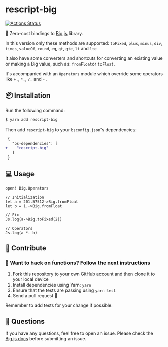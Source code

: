 # rescript-big

[![Actions Status](https://github.com/winoteam/rescript-big/workflows/rescript-big/badge.svg)](https://github.com/winoteam/rescript-big/actions)

🎡 Zero-cost bindings to [Big.js](https://github.com/MikeMcl/big.js/) library.

In this version only these methods are supported: `toFixed`, `plus`, `minus`, `div`, `times`, `valueOf`, `round`, `eq`, `gt`, `gte`, `lt` and `lte`

It also have some converters and shortcuts for converting an existing value or making a Big value, such as: `fromFloat`or `toFloat`.

It's accompanied with an `Operators` module which override some operators like `+.`, `*.`, `/.` and `-.`

## 📦 Installation

Run the following command:

```bash
$ yarn add rescript-big
```

Then add `rescript-big` to your `bsconfig.json`'s dependencies:

```diff
 {
   "bs-dependencies": [
+    "rescript-big"
   ]
 }
```

## 💻 Usage

```rescript
open! Big.Operators

// Initialization
let a = 201.57512->Big.fromFloat
let b = 1.->Big.fromFloat

// Fix
Js.log(a->Big.toFixed(2))

// Operators
Js.log(a *. b)
```

## 🕺 Contribute

### 🚀 Want to hack on functions? Follow the next instructions

1. Fork this repository to your own GitHub account and then clone it to your local device
2. Install dependencies using Yarn: `yarn`
3. Ensure that the tests are passing using `yarn test`
4. Send a pull request 🙌

Remember to add tests for your change if possible.

## 👋 Questions

If you have any questions, feel free to open an issue. Please check the [Big.js docs](https://github.com/MikeMcl/big.js/) before submitting an issue.
